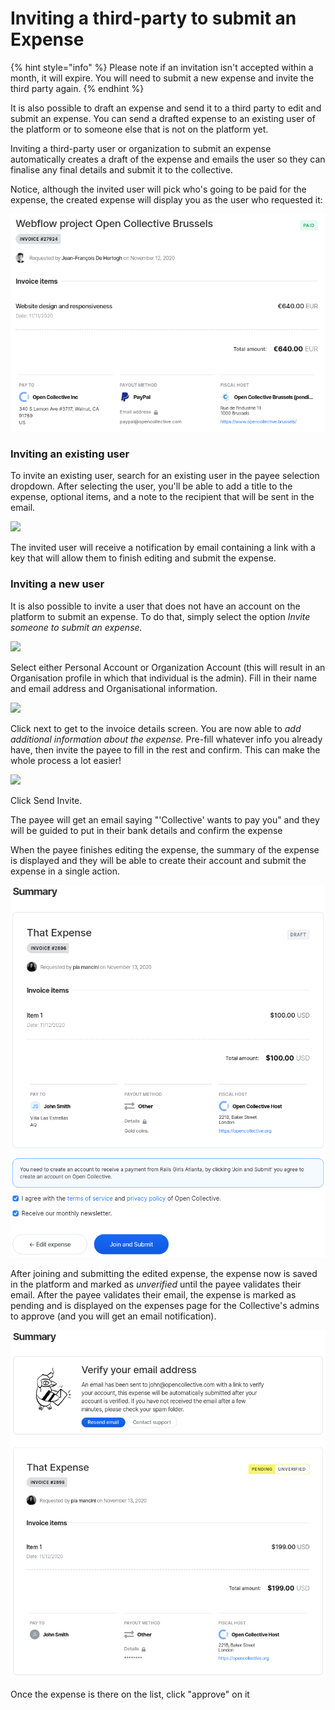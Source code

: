 # Inviting a third-party to submit an Expense

{% hint style="info" %}
Please note if an invitation isn't accepted within a month, it will expire. You will need to submit a new expense and invite the third party again.&#x20;
{% endhint %}

It is also possible to draft an expense and send it to a third party to edit and submit an expense. You can send a drafted expense to an existing user of the platform or to someone else that is not on the platform yet.

Inviting a third-party user or organization to submit an expense automatically creates a draft of the expense and emails the user so they can finalise any final details and submit it to the collective.

Notice, although the invited user will pick who's going to be paid for the expense, the created expense will display you as the user who requested it:

![Jean-François requested an expense to Pia who submitted it in the name of Open Collective Inc, one of her organizations.](<../../.gitbook/assets/image (35).png>)

### Inviting an existing user

To invite an existing user, search for an existing user in the payee selection dropdown. After selecting the user, you'll be able to add a title to the expense, optional items, and a note to the recipient that will be sent in the email.

![](<../../.gitbook/assets/deepin-screen-recorder\_Select area\_20201116162535.gif>)

The invited user will receive a notification by email containing a link with a key that will allow them to finish editing and submit the expense.

### Inviting a new user

It is also possible to invite a user that does not have an account on the platform to submit an expense. To do that, simply select the option _Invite someone to submit an expense._



![](../../.gitbook/assets/Expenses\_SubmittingExpenses\_Invitingnewuser\_2022-05-28.png)

Select either Personal Account or Organization Account (this will result in an Organisation profile in which that individual is the admin). Fill in their name and email address and Organisational information.&#x20;

![](../../.gitbook/assets/Expenses\_Submittingexpenses\_Personalorganisation\_2022-05-28.gif)

Click next to get to the invoice details screen. You are now able to _add additional information about the expense._ Pre-fill whatever info you already have, then invite the payee to fill in the rest and confirm. This can make the whole process a lot easier!

![](../../.gitbook/assets/Expenses\_Submittingexpenses\_invoicedetails\_2022-05-28.png)

Click Send Invite.&#x20;

The payee will get an email saying "'Collective' wants to pay you" and they will be guided to put in their bank details and confirm the expense

When the payee finishes editing the expense, the summary of the expense is displayed and they will be able to create their account and submit the expense in a single action.&#x20;

![](<../../.gitbook/assets/image (131).png>)

After joining and submitting the edited expense, the expense now is saved in the platform and marked as _unverified_ until the payee validates their email. After the payee validates their email, the expense is marked as pending and is displayed on the expenses page for the Collective's admins to approve (and you will get an email notification).&#x20;

![](<../../.gitbook/assets/image (85).png>)

Once the expense is there on the list, click "approve" on it
